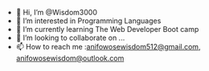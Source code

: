 - 👋 Hi, I’m @Wisdom3000
- 👀 I’m interested in Programming Languages
- 🌱 I’m currently learning The Web Developer Boot camp 
- 💞️ I’m looking to collaborate on ...
- 📫 How to reach me :anifowosewisdom512@gmail.com, anifowosewisdom@outlook.com

<!---
Wisdom3000/Wisdom3000 is a ✨ special ✨ repository because its `README.md` (this file) appears on your GitHub profile.
You can click the Preview link to take a look at your changes.
--->
